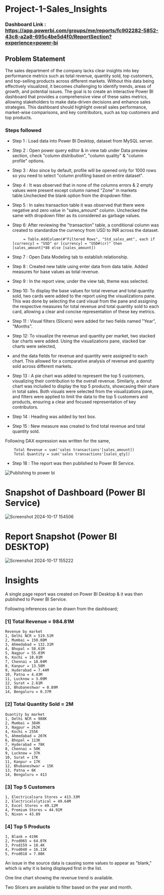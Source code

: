 # Project-1-Sales_Insights

### Dashboard Link : https://app.powerbi.com/groups/me/reports/fc902282-5852-43c8-a2a8-695c4be5d4f0/ReportSection?experience=power-bi
## Problem Statement

The sales department of the company lacks clear insights into key performance metrics such as total revenue, quantity sold, top customers, and top-selling products across 
different markets. Without this data being effectively visualized, it becomes challenging to identify trends, areas of growth, and potential issues. The goal is to create 
an interactive Power BI dashboard that provides a comprehensive view of these sales metrics, allowing stakeholders to make data-driven decisions and enhance sales 
strategies. This dashboard should highlight overall sales performance, market-wise comparisons, and key contributors, such as top customers and top products.

### Steps followed 

- Step 1 : Load data into Power BI Desktop, dataset from MySQL server.
- Step 2 : Open power query editor & in view tab under Data preview section, check "column distribution", "column quality" & "column profile" options.
- Step 3 : Also since by default, profile will be opened only for 1000 rows so you need to select "column profiling based on entire dataset".
- Step 4 : It was observed that in none of the columns errors & 2 empty values were present except column named "Zone" in markets table.Unchecked the blank option from the dropdown filter.
- Step 5 : In sales transaction table it was observed that there were negative and zero value in "sales_amount" column. Unchecked the same with dropdown filter as its considered as garbage values.
- Step 6: After reviewing the "transaction" table, a conditional column was created to standardize the currency from USD to INR across the dataset.
            
           = Table.AddColumn(#"Filtered Rows", "Std_sales_amt", each if [currency] = "USD" or [currency] = "USD#(cr)" then [sales_amount]*88 else [sales_amount])
- Step 7 : Open Data Modeling tab to establish relationship.
- Step 8 : Created new table using enter data from data table. Added measures for base values as total revenue.
- Step 9 : In the report view, under the view tab, theme was selected.
- Step 10: To display the base values for total revenue and total quantity sold, two cards were added to the report using the visualizations pane. This was done by
  selecting the card visual from the pane and assigning the respective measures for total revenue and total quantity sold to each card, allowing a clear and concise representation of these key metrics.
- Step 11 : Visual filters (Slicers) were added for two fields named "Year", "Months".
- Step 12: To visualize the revenue and quantity per market, two stacked bar charts were added. Using the visualizations pane, stacked bar charts were selected,
- and the data fields for revenue and quantity were assigned to each chart. This allowed for a comparative analysis of revenue and quantity sold across different markets.
- Step 13 : A pie chart was added to represent the top 5 customers, visualizing their contribution to the overall revenue. Similarly, a donut chart was included to display the top 5 products, showcasing their share in total sales. Both visuals were selected from the visualizations pane, and filters were applied to limit the data to the top 5 customers and products, ensuring a clear and focused representation of key contributors.
- Step 14 : Heading was added by text box.

    
- Step 15 : New measure was created to find total revenue and total quantity sold.

Following DAX expression was written for the same,
        
        Total Revenue = sum('sales transactions'[sales_amount])
        Total Quantity = sum('sales transactions'[sales_qty])
        


 - Step 18 : The report was then published to Power BI Service.
 
 
![Publishing to power bi](https://github.com/user-attachments/assets/c9c09d75-7f64-4ce0-8667-f1108ca03aea)

# Snapshot of Dashboard (Power BI Service)

![Screenshot 2024-10-17 154506](https://github.com/user-attachments/assets/711fe85d-ba4c-4b66-901f-953d9632e3b8)

 
 # Report Snapshot (Power BI DESKTOP)

 
![Screenshot 2024-10-17 155222](https://github.com/user-attachments/assets/d8745236-c68e-4fe9-8b7c-2992508f519f)

# Insights

A single page report was created on Power BI Desktop & it was then published to Power BI Service.

Following inferences can be drawn from the dashboard;

### [1] Total Revenue = 984.81M

    Revenue by market
    1, Delhi NCR = 519.51M
    2, Mumbai = 150.08M
    3, Ahmedabad = 132.31M
    4, Bhopal = 58.61M
    5, Nagpur = 55.03M
    6, Kochi = 18.81M
    7, Chennai = 18.04M
    8, Kanpur = 13.58M
    9, Hyderabad = 7.44M
    10, Patna = 4.43M
    11, Lucknow = 3.09M
    12, Surat = 2.61M
    13, Bhubaneshwar = 0.89M
    14, Bengaluru = 0.37M
    
### [2] Total Quantity Sold = 2M 

    Quantity by market
    1, Delhi NCR = 988K
    2, Mumbai = 384K
    3, Nagpur = 262K
    4, Kochi = 255K
    5, Ahmedabad = 207K
    6, Bhopal = 113K
    7, Hyderabad = 78K
    8, Chennai = 50K
    9, Lucknow = 37K
    10, Surat = 17K
    11, Kanpur = 17K
    12, Bhubaneshwar = 15K
    13, Patna = 6K
    14, Bengaluru = 413

 ### [3] Top 5 Customers

    1, Electricalsara Stores = 413.33M
    2, Electricalslytical = 49.64M
    3, Excel Stores = 49.12M
    4, Premium Stores = 44.91M
    5, Nixon = 43.89

### [4] Top 5 Products

    1, Blank = 419K
    2, Prod065 = 64.07K
    3, Prod159 = 18.4K
    4, Prod040 = 16.11K
    5, Prod018 = 7.08K


An issue in the source data is causing some values to appear as "blank," which is why it is being displayed first in the list.

One line chart showing the revenue trend is available. 

Two Slicers are available to filter based on the year and month.
